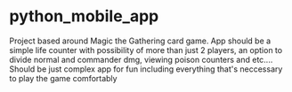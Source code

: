 # python_mobile_app
Project based around Magic the Gathering card game. App should be a simple life counter with possibility of more than just 2 players, an option to divide normal and commander dmg, viewing poison counters and etc.... Should be just complex app for fun including everything that's neccessary to play the game comfortably
